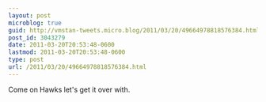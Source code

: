 ```yaml
---
layout: post
microblog: true
guid: http://vmstan-tweets.micro.blog/2011/03/20/49664978818576384.html
post_id: 3043279
date: 2011-03-20T20:53:48-0600
lastmod: 2011-03-20T20:53:48-0600
type: post
url: /2011/03/20/49664978818576384.html
---
```

Come on Hawks let's get it over with.

